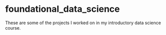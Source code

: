 # foundational_data_science
These are some of the projects I worked on in my introductory data science course.
